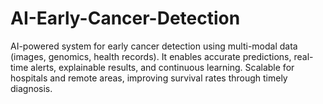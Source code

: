 # AI-Early-Cancer-Detection
AI-powered system for early cancer detection using multi-modal data (images, genomics, health records). It enables accurate predictions, real-time alerts, explainable results, and continuous learning. Scalable for hospitals and remote areas, improving survival rates through timely diagnosis.
